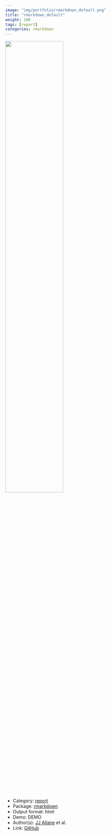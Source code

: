 ```yaml
---
image: "img/portfolio/rmarkdown_default.png"
title: "rmarkdown_default"
weight: 100
tags: [report]
categories: rmarkdown
---
```




<!--more-->

<p><a href="../../img/portfolio/rmarkdown_default.png"><img class = "jf-image-shadow" src="../../img/portfolio/rmarkdown_default.png", width="60%"></a></p>

- Category: [report](../../tags/report)
- Package: [rmarkdown](rmarkdown)
- Output format: html
- Demo: DEMO
- Author(s): [JJ Allaire](https://github.com/jjallaire) et al.
- Link: [GitHub](https://github.com/rstudio/rmarkdown)


